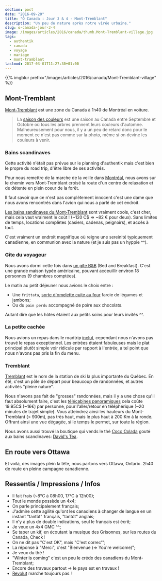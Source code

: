 ```yaml
---
section: post
date: "2016-09-20"
title: "Ô Canada : Jour 3 & 4 - Mont-Tremblant"
description: "Un peu de nature après notre virée urbaine."
slug: o-canada-jour-3-4
image: /images/articles/2016/canada/thumb.Mont-Tremblant-village.jpg
tags:
  - authentik
  - canada
  - voyage
  - mariage
  - mont-tramblant
lastmod: 2017-03-01T11:27:30+01:00
---
```


{{% imgblur prefix="/images/articles/2016/canada/Mont-Tremblant-village" %}}

## Mont-Tremblant

[Mont-Tremblant](https://fr.wikipedia.org/wiki/Mont_Tremblant) est une zone du Canada à 1h40 de Montréal en voiture.

> La [saison des couleurs](https://fr.wikipedia.org/wiki/Saison_des_couleurs) est une saison au Canada entre Septembre et Octobre où tous les arbres prennent leurs couleurs d'automne. Malheureusement pour nous, il y a un peu de retard donc pour le moment ce n'est pas comme sur la photo, même si on devine les couleurs à venir.

### Bains scandinaves

Cette activité n'était pas prévue sur le planning d'authentik mais c'est bien le propre du road trip, d'être libre de ses activités.

Pour nous remettre de la marche de la veille dans [Montréal](/post/2016/09/19/o-canada-jour-2/), nous avons sur le chemin vers Mont-Tremblant croisé la route d'un centre de relaxation et de détente en plein coeur de la forêt.

Il faut savoir que ce n'est pas complètement innocent c'est une dame que nous avons rencontrés dans l'avion qui nous a parlé de cet endroit.

[Les bains sandinaves du Mont-Tremblant](http://www.scandinave.com/fr/tremblant/) sont vraiment cools, c'est cher, mais cela vaut vraiment le coût ! (~120 C$ => ~82 € pour deux). Sans limites de temps, locations complètes (casiers, cadenas, peignoirs), et accès à tout.

C'est vraiment un endroit magnifique où reigne une sereinité typiquement canadienne, en communion avec la nature (et je suis pas un hyppie ^^).

### Gîte du voyageur

Nous avons dormi cette fois dans [un gîte B&B](http://www.bbvoyageur.com) (Bed and Breakfast). C'est une grande maison typée américaine, pouvant acceuillir environ 18 personnes (9 chambres comptées).

Le matin au petit déjeuner nous avions le choix entre :

 * Une `frittata`, [sorte d'omelette cuite au four](http://allrecipes.com/recipes/1564/breakfast-and-brunch/eggs/frittata/) farcie de légumes et jambons;
 * Ou du `pain perdu` accompagné de poire aux chocolats.

Autant dire que les hôtes étaient aux petits soins pour leurs invités ^^.

### La petite cachée

Nous avions un repas dans le roadtrip [inclut](http://www.petitecachee.com), cependant nous n'avons pas trouvé le repas exceptionnel. Les entrées étaient fabuleuses mais le plat principal plutôt simple voir ridicule par rapport à l'entrée, a tel point que nous n'avons pas pris la fin du menu.

### Tremblant

[Tremblant](https://mont-tremblant.ca/) est le nom de la station de ski la plus importante du Québec. En été, c'est un pôle de départ pour beaucoup de randonnées, et autres activités "pleine nature".

Nous n'avons pas fait de "grosses" randonnées, mais il y a une chose qu'il faut absolument faire, c'est les [télécabines panoramiques](https://mont-tremblant.ca/decouvrir/telecabine-panoramique/) cela coûte 19.95C$ (~16€) par personne, pour l'aller/retour en téléphérique (~20 minutes de trajet simple). Vous atteindrez ainsi les hauteurs du Mont-Tremblant (> 900m), pas très haut, mais le plus haut à 200 Km à la ronde. Offrant ainsi une vue dégagée, si le temps le permet, sur toute la région.

Nous avons aussi trouvé la boutique qui vends le thé [Coco Colada](https://www.davidstea.com/ca_fr/coco-colada-the) gouté aux bains scandinaves: [David's Tea](https://www.davidstea.com).

## En route vers Ottawa

Et voilà, des images plein la tête, nous partons vers Ottawa, Ontario.
2h40 de route en pleine campagne canadienne.

## Ressentis / Impressions / Infos

  * Il fait frais (~8°C à 08h00, 17°C à 12h00);
  * Tout le monde possède un 4x4;
  * On parle principalement français;
  * J'admire cette agilité qu'ont les canadiens à changer de langue en un instant "tantôt" français, "tantôt" anglais;
  * Il n'y a plus de double indications, seul le français est écrit;
  * Je veux un 4x4 GMC ^^;
  * Se taper un kif, en écoutant la musique des Grisonnes, sur les routes du Canada, Check !
  * On ne dit pas "C'est OK", mais "C'est correc'";
  * La réponse à "Merci", c'est "Bienvenue (=> You're welcome)";
  * Je veux du thé !
  * "Winter is coming" c'est un peu le crédo des canadiens du Mont-Tremblant;
  * Encore des travaux partout => le pays est en travaux !
  * [Revolut](https://revolut.com) marche toujours pas !
